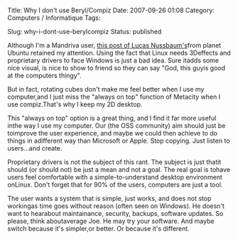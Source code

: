 Title: Why I don't use Beryl/Compiz
Date: 2007-09-26 01:08
Category: Computers / Informatique
Tags: <?xml version="1.0" encoding="utf-8"?>

Slug: why-i-dont-use-berylcompiz
Status: published

Although I'm a Mandriva user, [this post of Lucas Nussbaum's](\%22http://www.lucas-nussbaum.net/blog/?p=223\%22)from planet Ubuntu retained my attention. Using the fact that Linux needs 3Deffects and proprietary drivers to face Windows is just a bad idea. Sure itadds some nice visual, is nice to show to friend so they can say "God, this guyis good at the computers thingy".  
  
But in fact, rotating cubes don't make me feel better when I use my computer,and I just miss the "always on top" function of Metacity when I use compiz.That's why I keep my 2D desktop.  
  
This "always on top" option is a great thing, and I find it far more useful inthe way I use my computer. Our (the OSS community) aim should just be toimprove the user experience, and maybe we could then achieve to do things in adifferent way than Microsoft or Apple. Stop copying. Just listen to users...and create.  
  
Proprietary drivers is not the subject of this rant. The subject is just thatit should (or should not) be just a mean and not a goal. The real goal is tohave users feel comfortable with a simple-to-understand desktop environment onLinux. Don't forget that for 90% of the users, computers are just a tool.  
  
The user wants a system that is simple, just works, and does not stop workingas time goes without reason (often seen on Windows). He doesn't want to hearabout maintainance, security, backups, software updates. So please, think aboutaverage Joe. He may try your software. And maybe switch because it's simpler,or better. Or because it's different.

